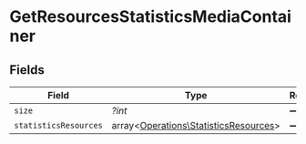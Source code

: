 # GetResourcesStatisticsMediaContainer


## Fields

| Field                                                                                   | Type                                                                                    | Required                                                                                | Description                                                                             | Example                                                                                 |
| --------------------------------------------------------------------------------------- | --------------------------------------------------------------------------------------- | --------------------------------------------------------------------------------------- | --------------------------------------------------------------------------------------- | --------------------------------------------------------------------------------------- |
| `size`                                                                                  | *?int*                                                                                  | :heavy_minus_sign:                                                                      | N/A                                                                                     | 5497                                                                                    |
| `statisticsResources`                                                                   | array<[Operations\StatisticsResources](../../Models/Operations/StatisticsResources.md)> | :heavy_minus_sign:                                                                      | N/A                                                                                     |                                                                                         |